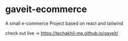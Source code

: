 # gaveit-ecommerce
A small e-commerce Project based on react and tailwind 

check out live ->  https://techakhil-me.github.io/gaveit/
